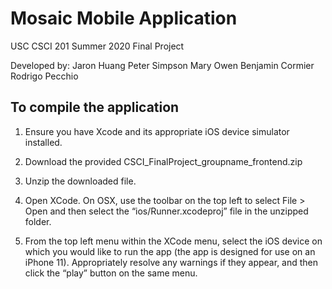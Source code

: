 # Mosaic Mobile Application

USC CSCI 201 Summer 2020 Final Project

Developed by:
Jaron Huang
Peter Simpson
Mary Owen
Benjamin Cormier
Rodrigo Pecchio

## To compile the application
1.  Ensure you have Xcode and its appropriate iOS device simulator installed.
    
2.  Download the provided CSCI_FinalProject_groupname_frontend.zip
    
3.  Unzip the downloaded file.
    
4.  Open XCode. On OSX, use the toolbar on the top left to select File > Open and then select the “ios/Runner.xcodeproj” file in the unzipped folder.
    
5.  From the top left menu within the XCode menu, select the iOS device on which you would like to run the app (the app is designed for use on an iPhone 11). Appropriately resolve any warnings if they appear, and then click the “play” button on the same menu.
